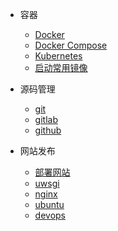 
* 容器
    * [Docker](enterprise/docker/)
    * [Docker Compose](enterprise/docker/compose)
    * [Kubernetes](enterprise/docker/k8s)
    * [启动常用镜像](enterprise/docker/images)

* 源码管理
    * [git](enterprise/git/git)
	* [gitlab](enterprise/git/gitlab)
	* [github](enterprise/git/github)

* 网站发布
    * [部署网站](enterprise/web/deply-web)
    * [uwsgi](enterprise/web/uwsgi)
	* [nginx](enterprise/web/nginx)
	* [ubuntu](enterprise/web/ubuntu)
	* [devops](enterprise/web/devops)